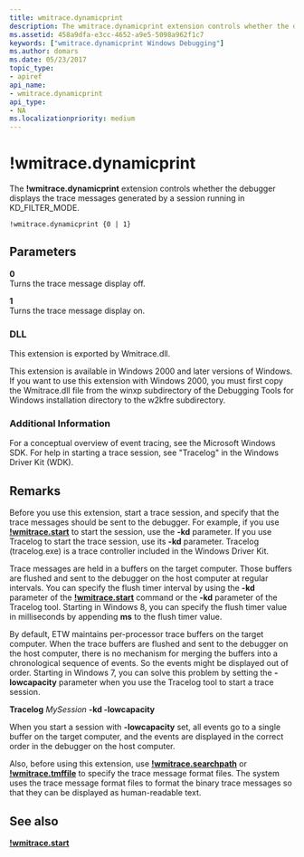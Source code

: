 ```yaml
---
title: wmitrace.dynamicprint
description: The wmitrace.dynamicprint extension controls whether the debugger displays the trace messages generated by a session running in KD_FILTER_MODE.
ms.assetid: 458a9dfa-e3cc-4652-a9e5-5098a962f1c7
keywords: ["wmitrace.dynamicprint Windows Debugging"]
ms.author: domars
ms.date: 05/23/2017
topic_type:
- apiref
api_name:
- wmitrace.dynamicprint
api_type:
- NA
ms.localizationpriority: medium
---
```


# !wmitrace.dynamicprint


The **!wmitrace.dynamicprint** extension controls whether the debugger displays the trace messages generated by a session running in KD\_FILTER\_MODE.

```dbgcmd
!wmitrace.dynamicprint {0 | 1}
```

## <span id="ddk__wmitrace_dynamicprint_dbg"></span><span id="DDK__WMITRACE_DYNAMICPRINT_DBG"></span>Parameters


<span id="_______0______"></span> **0**   
Turns the trace message display off.

<span id="_______1______"></span> **1**   
Turns the trace message display on.

### <span id="DLL"></span><span id="dll"></span>DLL

This extension is exported by Wmitrace.dll.

This extension is available in Windows 2000 and later versions of Windows. If you want to use this extension with Windows 2000, you must first copy the Wmitrace.dll file from the winxp subdirectory of the Debugging Tools for Windows installation directory to the w2kfre subdirectory.

### <span id="Additional_Information"></span><span id="additional_information"></span><span id="ADDITIONAL_INFORMATION"></span>Additional Information

For a conceptual overview of event tracing, see the Microsoft Windows SDK. For help in starting a trace session, see "Tracelog" in the Windows Driver Kit (WDK).

Remarks
-------

Before you use this extension, start a trace session, and specify that the trace messages should be sent to the debugger. For example, if you use [**!wmitrace.start**](-wmitrace-start.md) to start the session, use the **-kd** parameter. If you use Tracelog to start the trace session, use its **-kd** parameter. Tracelog (tracelog.exe) is a trace controller included in the Windows Driver Kit.

Trace messages are held in a buffers on the target computer. Those buffers are flushed and sent to the debugger on the host computer at regular intervals. You can specify the flush timer interval by using the **-kd** parameter of the [**!wmitrace.start**](-wmitrace-start.md) command or the **-kd** parameter of the Tracelog tool. Starting in Windows 8, you can specify the flush timer value in milliseconds by appending **ms** to the flush timer value.

By default, ETW maintains per-processor trace buffers on the target computer. When the trace buffers are flushed and sent to the debugger on the host computer, there is no mechanism for merging the buffers into a chronological sequence of events. So the events might be displayed out of order. Starting in Windows 7, you can solve this problem by setting the **-lowcapacity** parameter when you use the Tracelog tool to start a trace session.

**Tracelog** *MySession* **-kd -lowcapacity**

When you start a session with **-lowcapacity** set, all events go to a single buffer on the target computer, and the events are displayed in the correct order in the debugger on the host computer.

Also, before using this extension, use [**!wmitrace.searchpath**](-wmitrace-searchpath.md) or [**!wmitrace.tmffile**](-wmitrace-tmffile.md) to specify the trace message format files. The system uses the trace message format files to format the binary trace messages so that they can be displayed as human-readable text.

## <span id="see_also"></span>See also


[**!wmitrace.start**](-wmitrace-start.md)

 

 






